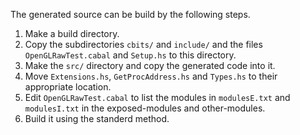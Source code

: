 The generated source can be build by the following steps.

 1. Make a build directory.
 2. Copy the subdirectories `cbits/` and `include/` and the files
    `OpenGLRawTest.cabal` and `Setup.hs` to this directory.
 3. Make the `src/` directory and copy the generated code into it.
 4. Move `Extensions.hs`, `GetProcAddress.hs` and `Types.hs` to their
    appropriate location.
 5. Edit `OpenGLRawTest.cabal` to list the modules in `modulesE.txt`
    and `modulesI.txt` in the exposed-modules and other-modules.
 6. Build it using the standerd method.
